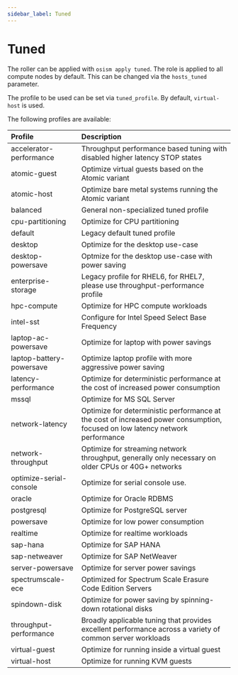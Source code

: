 ```yaml
---
sidebar_label: Tuned
---
```


# Tuned

The roller can be applied with `osism apply tuned`. The role is applied to all
compute nodes by default. This can be changed via the `hosts_tuned` parameter.

The profile to be used can be set via `tuned_profile`. By default, `virtual-host`
is used.

The following profiles are available:

| Profile                     | Description                                                                                                                       |
|:----------------------------|:----------------------------------------------------------------------------------------------------------------------------------|
| accelerator-performance     | Throughput performance based tuning with disabled higher latency STOP states                                                      |
| atomic-guest                | Optimize virtual guests based on the Atomic variant                                                                               |
| atomic-host                 | Optimize bare metal systems running the Atomic variant                                                                            |
| balanced                    | General non-specialized tuned profile                                                                                             |
| cpu-partitioning            | Optimize for CPU partitioning                                                                                                     |
| default                     | Legacy default tuned profile                                                                                                      |
| desktop                     | Optimize for the desktop use-case                                                                                                 |
| desktop-powersave           | Optmize for the desktop use-case with power saving                                                                                |
| enterprise-storage          | Legacy profile for RHEL6, for RHEL7, please use throughput-performance profile                                                    |
| hpc-compute                 | Optimize for HPC compute workloads                                                                                                |
| intel-sst                   | Configure for Intel Speed Select Base Frequency                                                                                   |
| laptop-ac-powersave         | Optimize for laptop with power savings                                                                                            |
| laptop-battery-powersave    | Optimize laptop profile with more aggressive power saving                                                                         |
| latency-performance         | Optimize for deterministic performance at the cost of increased power consumption                                                 |
| mssql                       | Optimize for MS SQL Server                                                                                                        |
| network-latency             | Optimize for deterministic performance at the cost of increased power consumption, focused on low latency network performance     |
| network-throughput          | Optimize for streaming network throughput, generally only necessary on older CPUs or 40G+ networks                                |
| optimize-serial-console     | Optimize for serial console use.                                                                                                  |
| oracle                      | Optimize for Oracle RDBMS                                                                                                         |
| postgresql                  | Optimize for PostgreSQL server                                                                                                    |
| powersave                   | Optimize for low power consumption                                                                                                |
| realtime                    | Optimize for realtime workloads                                                                                                   |
| sap-hana                    | Optimize for SAP HANA                                                                                                             |
| sap-netweaver               | Optimize for SAP NetWeaver                                                                                                        |
| server-powersave            | Optimize for server power savings                                                                                                 |
| spectrumscale-ece           | Optimized for Spectrum Scale Erasure Code Edition Servers                                                                         |
| spindown-disk               | Optimize for power saving by spinning-down rotational disks                                                                       |
| throughput-performance      | Broadly applicable tuning that provides excellent performance across a variety of common server workloads                         |
| virtual-guest               | Optimize for running inside a virtual guest                                                                                       |
| virtual-host                | Optimize for running KVM guests                                                                                                   |
